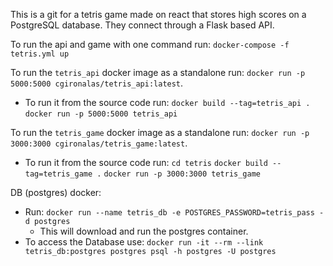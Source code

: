 This is a git for a tetris game made on react that stores high scores on a
PostgreSQL database. They connect through a Flask based API.

To run the api and game with one command run:
`docker-compose -f tetris.yml up`

To run the `tetris_api` docker image as a standalone run:
`docker run -p 5000:5000 cgironalas/tetris_api:latest`.
  * To run it from the source code run:
  `docker build --tag=tetris_api .`
  `docker run -p 5000:5000 tetris_api`

To run the `tetris_game` docker image as a standalone run:
`docker run -p 3000:3000 cgironalas/tetris_game:latest`.
  * To run it from the source code run:
  `cd tetris`
  `docker build --tag=tetris_game .`
  `docker run -p 3000:3000 tetris_game`


DB (postgres) docker:
* Run: `docker run --name tetris_db -e POSTGRES_PASSWORD=tetris_pass -d postgres`
  * This will download and run the postgres container.
* To access the Database use:
`docker run -it --rm --link tetris_db:postgres postgres psql -h postgres -U postgres`

